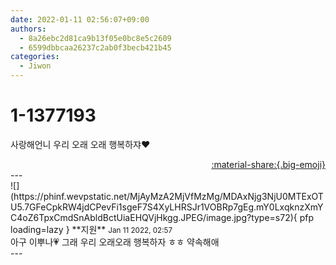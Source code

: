 ```yaml
---
date: 2022-01-11 02:56:07+09:00
authors:
  - 8a26ebc2d81ca9b13f05e0bc8e5c2609
  - 6599dbbcaa26237c2ab0f3becb421b45
categories:
  - Jiwon
---
```


# 1-1377193

<div class="post-container" markdown="1">
<div class="content-container md-sidebar__scrollwrap" markdown="1">

사랑해언니 우리 오래 오래 행복하쟈❤️

</div>
</div>

<div style="text-align: right;" markdown="1">
<a href="https://weverse.io/fromis9/fanpost/1-1377193" style="text-align: right;">:material-share:{.big-emoji}</a>
</div>
---

<div class="comments-container md-sidebar__scrollwrap" markdown="1">
<div class="comment" markdown="1">
<div class='id-container' markdown="1">
![](https://phinf.wevpstatic.net/MjAyMzA2MjVfMzMg/MDAxNjg3NjU0MTExOTU5.7GFeCpkRW4jdCPevFi1sgeF7S4XyLHRSJr1VOBRp7gEg.mY0LxqknzXmYC4oZ6TpxCmdSnAbldBctUiaEHQVjHkgg.JPEG/image.jpg?type=s72){ pfp loading=lazy }
**<span class="artist">지원</span>** <small>Jan 11 2022, 02:57</small><br>
</div>
<div class='comment-body' markdown="1">
아구 이뿌나💗 그래 우리 오래오래 행복하자 ㅎㅎ 약속해애
</div>
</div>
</div>
---
